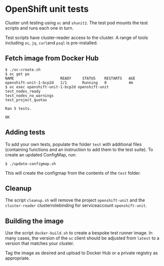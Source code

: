 # OpenShift unit tests

Cluster unit testing using `oc` and `shunit2`. The test pod mounts the test scripts and runs each one in turn.

Test scripts have cluster-reader access to the cluster. A range of tools including `oc`, `jq`, `curl`and `psql` is pre-installed.

## Fetch image from Docker Hub
```
$ ./oc-create.sh
$ oc get po
NAME                     READY     STATUS    RESTARTS   AGE
openshift-unit-1-bcp2d   1/1       Running   0          4m 
$ oc exec openshift-unit-1-bcp2d openshift-unit
test_nodes_ready
test_nodes_no_warnings
test_project_quotas

Ran 5 tests.

OK
```

## Adding tests
To add your own tests, populate the folder `test` with additional files (containing functions and an instruction to add them to the test suite). To create an updated ConfigMap, run:
```
$ ./update-configmap.sh
```
This will create the configmap from the contents of the `test` folder.

## Cleanup
The script `cleanup.sh` will remove the project `openshift-unit` and the `cluster-reader` clusterrolebinding for serviceaccount `openshift-unit`.

## Building the image
Use the script `docker-build.sh` to create a bespoke test runner image. In many cases, the version of the `oc` client should be adjusted from `latest` to a version that matches your cluster.

Tag the image as desired and upload to Docker Hub or a private registry as appropriate.
